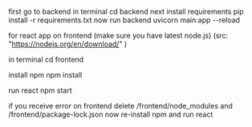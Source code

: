 first go to backend
  in terminal
      cd backend
    next install requirements
      pip install -r requirements.txt
    now run backend
      uvicorn main:app --reload

for react app on frontend
(make sure you have latest node.js)
        (src: "https://nodejs.org/en/download/" )
  
  in terminal
    cd frontend
  
  install npm
    npm install
  
  run react
    npm start
  
  
  if you receive error on frontend
      delete
          /frontend/node_modules
        and
          /frontend/package-lock.json
      now 
      re-install npm and run react
      